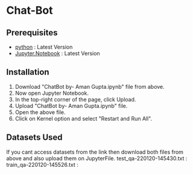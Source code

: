 # Chat-Bot

## Prerequisites
* [python](https://www.python.org/downloads/) : Latest Version
* [Jupyter.Notebook](https://jupyter.org/install) : Latest Version

## Installation
1. Download "ChatBot by- Aman Gupta.ipynb" file from above. 
2. Now open Jupyter Notebook.
3. In the top-right corner of the page, click Upload.
4. Upload "ChatBot by- Aman Gupta.ipynb" file.
5. Open the above file.
6. Click on Kernel option and select "Restart and Run All".

## Datasets Used
If you cant access datasets from the link then download both files from above and also upload them on JupyterFile.
test_qa-220120-145430.txt : 
train_qa-220120-145526.txt : 
